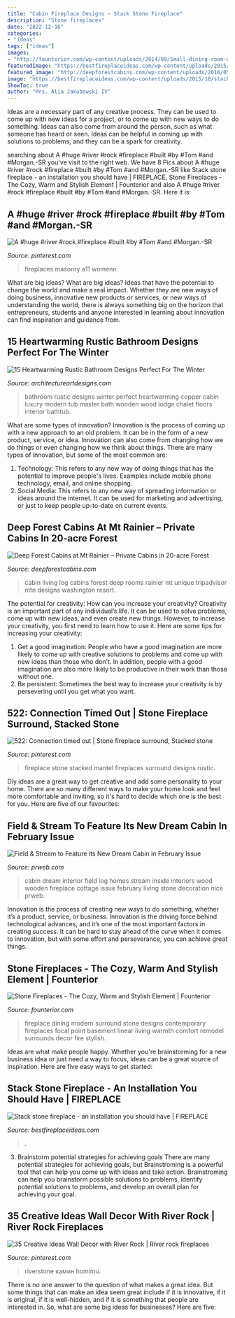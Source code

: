 ```yaml
---
title: "Cabin Fireplace Designs ~ Stack Stone Fireplace"
description: "Stone fireplaces"
date: "2022-12-16"
categories:
- "ideas"
tags: ["ideas"]
images:
- "http://founterior.com/wp-content/uploads/2014/09/Small-dining-room-and-wall-fireplace-with-stone-accents.jpg"
featuredImage: "https://bestfireplaceideas.com/wp-content/uploads/2015/10/stack-stone-fireplace-diy.jpeg"
featured_image: "http://deepforestcabins.com/wp-content/uploads/2016/05/slide-home-LC.jpg"
image: "https://bestfireplaceideas.com/wp-content/uploads/2015/10/stack-stone-fireplace-diy.jpeg"
ShowToc: true
author: "Mrs. Alia Jakubowski IV"
---
```



Ideas are a necessary part of any creative process. They can be used to come up with new ideas for a project, or to come up with new ways to do something. Ideas can also come from around the person, such as what someone has heard or seen. Ideas can be helpful in coming up with solutions to problems, and they can be a spark for creativity.

	

		
searching about A #huge #river #rock #fireplace #built #by #Tom #and #Morgan.-SR you've visit to the right web. We have 8 Pics about A #huge #river #rock #fireplace #built #by #Tom #and #Morgan.-SR like Stack stone fireplace - an installation you should have | FIREPLACE, Stone Fireplaces - The Cozy, Warm and Stylish Element | Founterior and also A #huge #river #rock #fireplace #built #by #Tom #and #Morgan.-SR. Here it is:
		
    
## A #huge #river #rock #fireplace #built #by #Tom #and #Morgan.-SR

<img loading=lazy src="https://i.pinimg.com/736x/2d/f6/05/2df6054bd5ebe2e00fd8a62bfb731477.jpg" onerror="this.onerror=null;this.src='https://tse1.mm.bing.net/th?id=OIP.QpMjxktyU5SfI5UV5ZJCEAHaJ3&amp;pid=15.1';" alt="A #huge #river #rock #fireplace #built #by #Tom #and #Morgan.-SR">

_Source: pinterest.com_

>fireplaces masonry a11 womenn. 

	

What are big ideas?
What are big ideas? Ideas that have the potential to change the world and make a real impact. Whether they are new ways of doing business, innovative new products or services, or new ways of understanding the world, there is always something big on the horizon that entrepreneurs, students and anyone interested in learning about innovation can find inspiration and guidance from.

    
## 15 Heartwarming Rustic Bathroom Designs Perfect For The Winter

<img loading=lazy src="http://www.architectureartdesigns.com/wp-content/uploads/2014/12/15-Heartwarming-Rustic-Bathroom-Designs-Perfect-For-The-Winter-7-630x880.jpg" onerror="this.onerror=null;this.src='https://tse2.mm.bing.net/th?id=OIP.MbzJH5zrnlgczADWoAmdagHaKW&amp;pid=15.1';" alt="15 Heartwarming Rustic Bathroom Designs Perfect For The Winter">

_Source: architectureartdesigns.com_

>bathroom rustic designs winter perfect heartwarming copper cabin luxury modern tub master bath wooden wood lodge chalet floors interior bathtub. 

	

What are some types of innovation?
Innovation is the process of coming up with a new approach to an old problem. It can be in the form of a new product, service, or idea. Innovation can also come from changing how we do things or even changing how we think about things. There are many types of innovation, but some of the most common are: 
1) Technology: This refers to any new way of doing things that has the potential to improve people's lives. Examples include mobile phone technology, email, and online shopping. 
2) Social Media: This refers to any new way of spreading information or ideas around the internet. It can be used for marketing and advertising, or just to keep people up-to-date on current events.

    
## Deep Forest Cabins At Mt Rainier – Private Cabins In 20-acre Forest

<img loading=lazy src="http://deepforestcabins.com/wp-content/uploads/2016/05/slide-home-LC.jpg" onerror="this.onerror=null;this.src='https://tse2.mm.bing.net/th?id=OIP.FoSOCNL98s61dphHVJmZMwHaEU&amp;pid=15.1';" alt="Deep Forest Cabins at Mt Rainier – Private Cabins in 20-acre Forest">

_Source: deepforestcabins.com_

>cabin living log cabins forest deep rooms rainier mt unique tripadvisor mtn designs washington resort. 

	

The potential for creativity: How can you increase your creativity?
Creativity is an important part of any individual’s life. It can be used to solve problems, come up with new ideas, and even create new things. However, to increase your creativity, you first need to learn how to use it. Here are some tips for increasing your creativity: 
1. Get a good imagination: People who have a good imagination are more likely to come up with creative solutions to problems and come up with new ideas than those who don’t. In addition, people with a good imagination are also more likely to be productive in their work than those without one. 
2. Be persistent: Sometimes the best way to increase your creativity is by persevering until you get what you want.

    
## 522: Connection Timed Out | Stone Fireplace Surround, Stacked Stone

<img loading=lazy src="https://i.pinimg.com/736x/6e/94/43/6e9443406550c643f30db3d56026b89f--stone-fireplace-designs-stone-fireplace-mantel.jpg" onerror="this.onerror=null;this.src='https://tse2.mm.bing.net/th?id=OIP.BzvqsPBha1kYk4-DzbhzwAHaLE&amp;pid=15.1';" alt="522: Connection timed out | Stone fireplace surround, Stacked stone">

_Source: pinterest.com_

>fireplace stone stacked mantel fireplaces surround designs rustic. 

	

Diy ideas are a great way to get creative and add some personality to your home. There are so many different ways to make your home look and feel more comfortable and inviting, so it's hard to decide which one is the best for you. Here are five of our favourites:

    
## Field &amp; Stream To Feature Its New Dream Cabin In February Issue

<img loading=lazy src="http://ww1.prweb.com/prfiles/2007/01/19/498773/DreamCabinGreatRoom.jpg" onerror="this.onerror=null;this.src='https://tse2.mm.bing.net/th?id=OIP.s7xDcmmozHINAFq33XsaPAHaJQ&amp;pid=15.1';" alt="Field &amp; Stream to Feature its New Dream Cabin in February Issue">

_Source: prweb.com_

>cabin dream interior field log homes stream inside interiors wood wooden fireplace cottage issue february living stone decoration nice prweb. 

	

Innovation is the process of creating new ways to do something, whether it’s a product, service, or business. Innovation is the driving force behind technological advances, and it’s one of the most important factors in creating success. It can be hard to stay ahead of the curve when it comes to innovation, but with some effort and perseverance, you can achieve great things.

    
## Stone Fireplaces - The Cozy, Warm And Stylish Element | Founterior

<img loading=lazy src="http://founterior.com/wp-content/uploads/2014/09/Small-dining-room-and-wall-fireplace-with-stone-accents.jpg" onerror="this.onerror=null;this.src='https://tse1.mm.bing.net/th?id=OIP.y29B7zgZdQ5_AB9KyRaWUwHaLH&amp;pid=15.1';" alt="Stone Fireplaces - The Cozy, Warm and Stylish Element | Founterior">

_Source: founterior.com_

>fireplace dining modern surround stone designs contemporary fireplaces focal point basement linear living warmth comfort remodel surrounds decor fire stylish. 

	

Ideas are what make people happy. Whether you're brainstorming for a new business idea or just need a way to focus, ideas can be a great source of inspiration. Here are five easy ways to get started: 

    
## Stack Stone Fireplace - An Installation You Should Have | FIREPLACE

<img loading=lazy src="https://bestfireplaceideas.com/wp-content/uploads/2015/10/stack-stone-fireplace-diy.jpeg" onerror="this.onerror=null;this.src='https://tse3.mm.bing.net/th?id=OIP._znux9-7gROCrniVfjWGUwHaJ4&amp;pid=15.1';" alt="Stack stone fireplace - an installation you should have | FIREPLACE">

_Source: bestfireplaceideas.com_

>. 

	

3. Brainstorm potential strategies for achieving goals
There are many potential strategies for achieving goals, but Brainstroming is a powerful tool that can help you come up with ideas and take action. Brainstroming can help you brainstorm possible solutions to problems, identify potential solutions to problems, and develop an overall plan for achieving your goal.

    
## 35 Creative Ideas Wall Decor With River Rock | River Rock Fireplaces

<img loading=lazy src="https://i.pinimg.com/736x/43/0f/ad/430fade3755d46f3fcc861f1734a4f51.jpg" onerror="this.onerror=null;this.src='https://tse1.mm.bing.net/th?id=OIP.UQEoXAcOTkMqmJirB1Rk9QHaMS&amp;pid=15.1';" alt="35 Creative Ideas Wall Decor with River Rock | River rock fireplaces">

_Source: pinterest.com_

>riverstone камин homimu. 

	

There is no one answer to the question of what makes a great idea. But some things that can make an idea seem great include if it is innovative, if it is original, if it is well-hidden, and if it is something that people are interested in.  So, what are some big ideas for businesses? Here are five: 

